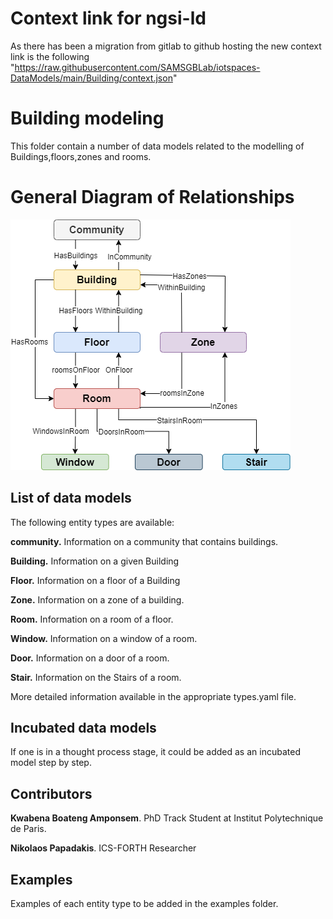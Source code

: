 # Context link for ngsi-ld
As there has been a migration from gitlab to github hosting the new context link is the following  
"https://raw.githubusercontent.com/SAMSGBLab/iotspaces-DataModels/main/Building/context.json"

# Building modeling  
This folder contain a number of data models related to the modelling of Buildings,floors,zones and rooms. 

# General Diagram of Relationships
![BuildingModelRelationships.png](/Building/BuildingModelRelationships.png "General Diagram of Relationships")

## List of data models
The following entity types are available:

**community.** Information on a community that contains buildings.

**Building.** Information on a given Building

**Floor.** Information on a floor of a Building

**Zone.** Information on a zone of a building.

**Room.** Information on a room of a floor.

**Window.** Information on a window of a room.

**Door.**  Information on a door of a room.

**Stair.**  Information on the Stairs of a room.

More detailed information available in the appropriate types.yaml file.

## Incubated data models
If one is in a thought process stage, it could be added as an incubated model step by step.

## Contributors
**Kwabena Boateng Amponsem**. PhD Track Student at Institut Polytechnique de Paris.

**Nikolaos Papadakis**.  ICS-FORTH Researcher

## Examples
Examples of each entity type to be added in the examples folder.



